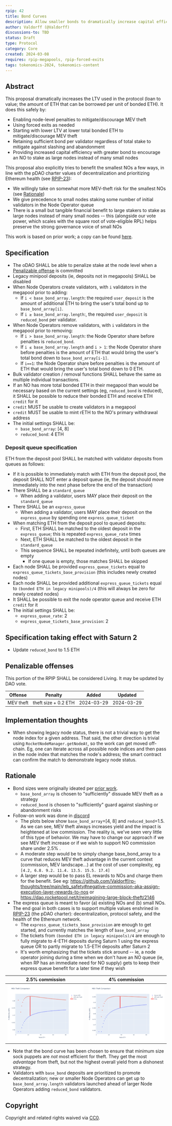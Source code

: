 ```yaml
---
rpip: 42
title: Bond Curves
description: Allow smaller bonds to dramatically increase capital efficiency
author: Valdorff (@Valdorff)
discussions-to: TBD
status: Draft
type: Protocol
category: Core
created: 2024-03-08
requires: rpip-megapools, rpip-forced-exits
tags: tokenomics-2024, tokenomics-content
---
```


## Abstract
This proposal dramatically increases the LTV used in the protocol (loan to value; the amount of ETH that can be borrowed per unit of bonded ETH). It does this safely by:
- Enabling node-level penalties to mitigate/discourage MEV theft
- Using forced exits as needed
- Starting with lower LTV at lower total bonded ETH to mitigate/discourage MEV theft
- Retaining sufficient bond per validator regardless of total stake to mitigate against slashing and abandonment 
- Providing increased capital efficiency with greater bond to encourage an NO to stake as large nodes instead of many small nodes

This proposal also explicitly tries to benefit the smallest NOs a few ways, in line with the pDAO charter values of decentralization and prioritizing Ethereum health (see [RPIP-23](./RPIP-23.md)):
- We willingly take on somewhat more MEV-theft risk for the smallest NOs (see [Rationale](#rationale))
- We give precedence to small nodes staking some number of initial validators in the Node Operator queue 
- There is a small but tangible financial benefit to large stakers to stake as large nodes instead of many small nodes -- this (alongside our vote power, which scales with the square root of vote-eligible RPL) helps preserve the strong governance voice of small NOs



This work is based on prior work; a copy can be found [here](../assets/rpip-42/bond_curves.md).

## Specification
- The oDAO SHALL be able to penalize stake at the node level when a [Penalizable offense](#penalizable-offenses) is committed
- Legacy minipool deposits (ie, deposits not in megapools) SHALL be disabled
- When Node Operators create validators, with `i` validators in the megapool prior to adding:
  - If `i < base_bond_array.length`: the required `user_deposit` is the amount of additional ETH to bring the user's total bond up to `base_bond_array[i]`.
  - If `i ≥ base_bond_array.length`:, the required `user_deposit` is `reduced_bond` per validator.
- When Node Operators remove validators, with `i` validators in the megapool prior to removing:
  - If `i > base_bond_array.length`: the Node Operator share before penalties is `reduced_bond`.
  - If `i ≤ base_bond_array.length` and `i > 1`: the Node Operator share before penalties is the amount of ETH that would bring the user's total bond down to `base_bond_array[i-1]`.
  - If `i==1`: the Node Operator share before penalties is the amount of ETH that would bring the user's total bond down to 0 ETH.
- Bulk validator creation / removal functions SHALL behave the same as multiple individual transactions.
- If an NO has more total bonded ETH in their megapool than would be necessary based on the current settings (eg, `reduced_bond` is reduced), it SHALL be possible to reduce their bonded ETH and receive ETH `credit` for it
- `credit` MUST be usable to create validators in a megapool
- `credit` MUST be usable to mint rETH to the NO's primary withdrawal address 
- The initial settings SHALL be:
  - `base_bond_array`: [4, 8]
  - `reduced_bond`: 4 ETH

### Deposit queue specification
ETH from the deposit pool SHALL be matched with validator deposits from queues as follows:
- If it is possible to immediately match with ETH from the deposit pool, the deposit SHALL NOT enter a deposit queue (ie, the deposit should move immediately into the next phase before the end of the transaction) 
- There SHALL be a `standard_queue`
  - When adding a validator, users MAY place their deposit on the `standard_queue`  
- There SHALL be an `express_queue`
  - When adding a validator, users MAY place their deposit on the `express_queue` by spending one `express_queue_ticket`
- When matching ETH from the deposit pool to queued deposits:
  - First, ETH SHALL be matched to the oldest deposit in the `express_queue`; this is repeated `express_queue_rate` times
  - Next, ETH SHALL be matched to the oldest deposit in the `standard_queue`
  - This sequence SHALL be repeated indefinitely, until both queues are empty
    - If one queue is empty, those matches SHALL be skipped
- Each node SHALL be provided `express_queue_tickets` equal to `express_queue_tickets_base_provision` (this includes newly created nodes)
- Each node SHALL be provided additional `express_queue_tickets` equal to `(bonded ETH in legacy minipools)/4` (this will always be zero for newly created nodes)
- It SHALL be possible to exit the node operator queue and receive ETH `credit` for it
- The initial settings SHALL be:
  - `express_queue_rate`: 2
  - `express_queue_tickets_base_provision`: 2

## Specification taking effect with Saturn 2
- Update `reduced_bond` to 1.5 ETH


## Penalizable offenses
This portion of the RPIP SHALL be considered Living. It may be updated by DAO vote.

| Offense   | Penalty              | Added      | Updated    |
|-----------|----------------------|------------|------------|
| MEV theft | theft size + 0.2 ETH | 2024-03-29 | 2024-03-29 |

## Implementation thoughts
- When showing legacy node status, there is not a trivial way to get the node index for a given address. That said, the other direction is trivial using `RocketNodeManager.getNodeAt`, so the work can get moved off-chain. Eg, one can iterate across all possible node indices and then pass in the node index that matches the node's address; the smart contract can confirm the match to demonstrate legacy node status.

## Rationale
- Bond sizes were originally ideated per [prior work](../assets/rpip-42/bond_curves.md).
  - `base_bond_array` is chosen to "sufficiently" dissuade MEV theft as a strategy
  - `reduced_bond` is chosen to "sufficiently" guard against slashing or abandonment risks
- Follow-on work was done in [discord](https://discord.com/channels/405159462932971535/1228753782402318427/1228914436924772352)
  - The plots below show `base_bond_array`=[4, 8] and `reduced_bond`=1.5. As we can see, MEV theft always increases yield and the impact is heightened at low commission. The reality is, we've seen very little of this type of behavior. We may have to change our approach if we see MEV theft increase or if we wish to support NO commission share under 2.5% .
  - A moderate step would be to simply change base_bond_array to a curve that reduces MEV theft advantage in the current context (commission, MEV landscape...) at the cost of user complexity, eg `[4.2, 6.8. 9.2. 11.4. 13.5. 15.5. 17.4]`
  - A larger step would be to pass EL rewards to NOs and charge them for the benefit. See eg: <https://github.com/Valdorff/rp-thoughts/tree/main/leb_safety#negative-commission-aka-assign-execution-layer-rewards-to-nos> or <https://dao.rocketpool.net/t/reimagining-large-block-theft/2146>
- The express queue is meant to favor (a) existing NOs and (b) small NOs. The end goal in both cases is to support multiple values enshrined in [RPIP-23](RPIP-23.md) (the pDAO charter): decentralization, protocol safety, and the health of the Ethereum network.
  - The `express_queue_tickets_base_provision` are enough to get started, and currently matches the length of `base_bond_array`
  - The tickets from `(bonded ETH in legacy minipools)/4` are enough to fully migrate to 4-ETH deposits during Saturn 1 using the express queue OR to partly migrate to 1.5-ETH deposits after Saturn 2
  - It's worth emphasizing that the tickets stick around -- ie, a node operator joining during a time when we don't have an NO queue (ie, when RP has an immediate need for NO supply) gets to keep their express queue benefit for a later time if they wish
  
| 2.5% commission                                 | 4% commission                                |
|-------------------------------------------------|----------------------------------------------|
| ![img.png](../assets/rpip-42/theft_2.5pct.png)  | ![img.png](../assets/rpip-42/theft_4pct.png) |

- Note that the bond curve has been chosen to ensure that minimum size sock puppets are _not_ most efficient for theft. They get the most _advantage_ from theft, but not the highest overall yield from a dishonest strategy.
- Validators with `base_bond` deposits are prioritized to promote decentralization; new or smaller Node Operators can get up to `base_bond_array.length` validators launched ahead of larger Node Operators adding `reduced_bond` validators.

## Copyright
Copyright and related rights waived via [CC0](https://creativecommons.org/publicdomain/zero/1.0/).
